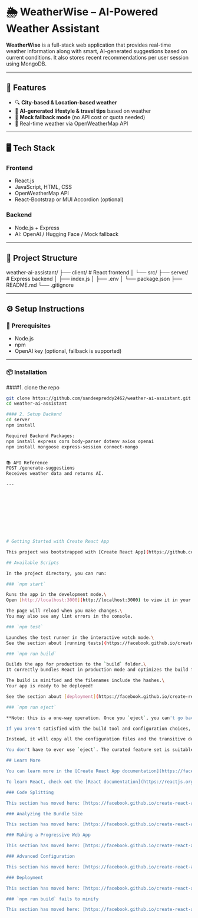 # 🌦️ WeatherWise – AI-Powered Weather Assistant

**WeatherWise** is a full-stack web application that provides real-time weather information along with smart, AI-generated suggestions based on current conditions. It also stores recent recommendations per user session using MongoDB.

---

## 🚀 Features

- 🔍 **City-based & Location-based weather**
- 🤖 **AI-generated lifestyle & travel tips** based on weather
- 🧠 **Mock fallback mode** (no API cost or quota needed)
- 🧭 Real-time weather via OpenWeatherMap API

---

## 🖥️ Tech Stack

### Frontend
- React.js
- JavaScript, HTML, CSS
- OpenWeatherMap API
- React-Bootstrap or MUI Accordion (optional)

### Backend
- Node.js + Express
- AI: OpenAI / Hugging Face / Mock fallback

---

## 📁 Project Structure

weather-ai-assistant/
├── client/ # React frontend
│ └── src/
├── server/ # Express backend
│ ├── index.js
│ ├── .env
│ └── package.json
├── README.md
└── .gitignore

---

## ⚙️ Setup Instructions

### 🔧 Prerequisites
- Node.js
- npm
- OpenAI key (optional, fallback is supported)

---

### 📦 Installation

####1. clone the repo 
```bash 
git clone https://github.com/sandeepreddy2462/weather-ai-assistant.git
cd weather-ai-assistant

#### 2. Setup Backend
cd server
npm install

Required Backend Packages:
npm install express cors body-parser dotenv axios openai
npm install mongoose express-session connect-mongo


📚 API Reference
POST /generate-suggestions
Receives weather data and returns AI.

---










# Getting Started with Create React App

This project was bootstrapped with [Create React App](https://github.com/facebook/create-react-app).

## Available Scripts

In the project directory, you can run:

### `npm start`

Runs the app in the development mode.\
Open [http://localhost:3000](http://localhost:3000) to view it in your browser.

The page will reload when you make changes.\
You may also see any lint errors in the console.

### `npm test`

Launches the test runner in the interactive watch mode.\
See the section about [running tests](https://facebook.github.io/create-react-app/docs/running-tests) for more information.

### `npm run build`

Builds the app for production to the `build` folder.\
It correctly bundles React in production mode and optimizes the build for the best performance.

The build is minified and the filenames include the hashes.\
Your app is ready to be deployed!

See the section about [deployment](https://facebook.github.io/create-react-app/docs/deployment) for more information.

### `npm run eject`

**Note: this is a one-way operation. Once you `eject`, you can't go back!**

If you aren't satisfied with the build tool and configuration choices, you can `eject` at any time. This command will remove the single build dependency from your project.

Instead, it will copy all the configuration files and the transitive dependencies (webpack, Babel, ESLint, etc) right into your project so you have full control over them. All of the commands except `eject` will still work, but they will point to the copied scripts so you can tweak them. At this point you're on your own.

You don't have to ever use `eject`. The curated feature set is suitable for small and middle deployments, and you shouldn't feel obligated to use this feature. However we understand that this tool wouldn't be useful if you couldn't customize it when you are ready for it.

## Learn More

You can learn more in the [Create React App documentation](https://facebook.github.io/create-react-app/docs/getting-started).

To learn React, check out the [React documentation](https://reactjs.org/).

### Code Splitting

This section has moved here: [https://facebook.github.io/create-react-app/docs/code-splitting](https://facebook.github.io/create-react-app/docs/code-splitting)

### Analyzing the Bundle Size

This section has moved here: [https://facebook.github.io/create-react-app/docs/analyzing-the-bundle-size](https://facebook.github.io/create-react-app/docs/analyzing-the-bundle-size)

### Making a Progressive Web App

This section has moved here: [https://facebook.github.io/create-react-app/docs/making-a-progressive-web-app](https://facebook.github.io/create-react-app/docs/making-a-progressive-web-app)

### Advanced Configuration

This section has moved here: [https://facebook.github.io/create-react-app/docs/advanced-configuration](https://facebook.github.io/create-react-app/docs/advanced-configuration)

### Deployment

This section has moved here: [https://facebook.github.io/create-react-app/docs/deployment](https://facebook.github.io/create-react-app/docs/deployment)

### `npm run build` fails to minify

This section has moved here: [https://facebook.github.io/create-react-app/docs/troubleshooting#npm-run-build-fails-to-minify](https://facebook.github.io/create-react-app/docs/troubleshooting#npm-run-build-fails-to-minify)

